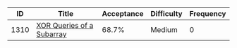 |ID|Title|Acceptance|Difficulty|Frequency|
|----|-----|----|---|---|
|1310|[XOR Queries of a Subarray]( https://leetcode.com/problems/xor-queries-of-a-subarray)|68.7%|Medium|0|
